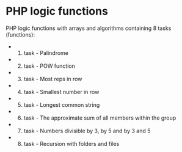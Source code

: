 # PHP logic functions

PHP logic functions with arrays and algorithms containing 8 tasks (functions):

 - 1. task - Palindrome
 - 2. task - POW function
 - 3. task - Most reps in row
 - 4. task - Smallest number in row
 - 5. task - Longest common string
 - 6. task - The approximate sum of all members within the group
 - 7. task - Numbers divisible by 3, by 5 and by 3 and 5
 - 8. task - Recursion with folders and files

